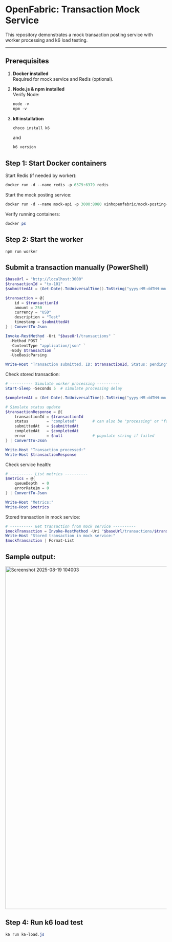  # OpenFabric: Transaction Mock Service

This repository demonstrates a mock transaction posting service with worker processing and k6 load testing.

---

## Prerequisites

1. **Docker installed**  
   Required for mock service and Redis (optional).

2. **Node.js & npm installed**  
   Verify Node:  
   ```powershell
   node -v
   npm -v
   ```

3. **k6 installation**
   ```powershell
   choco install k6
   ```
   and
   ```powershell
   k6 version
   ```

## Step 1: Start Docker containers
Start Redis (if needed by worker):
```powershell
docker run -d --name redis -p 6379:6379 redis
```

Start the mock posting service:
```powershell
docker run -d --name mock-api -p 3000:8080 vinhopenfabric/mock-posting-service
```

Verify running containers:
```powershell
docker ps
```

##  Step 2: Start the worker
```powershell
npm run worker
```

## Submit a transaction manually (PowerShell)
```powershell
$baseUrl = "http://localhost:3000"
$transactionId = "tx-101"
$submittedAt = (Get-Date).ToUniversalTime().ToString("yyyy-MM-ddTHH:mm:ssZ")

$transaction = @{
    id = $transactionId
    amount = 250
    currency = "USD"
    description = "Test"
    timestamp = $submittedAt
} | ConvertTo-Json

Invoke-RestMethod -Uri "$baseUrl/transactions" `
  -Method POST `
  -ContentType "application/json" `
  -Body $transaction `
  -UseBasicParsing

Write-Host "Transaction submitted. ID: $transactionId, Status: pending"
```
Check stored transaction:
```powershell
# ---------- Simulate worker processing ----------
Start-Sleep -Seconds 5  # simulate processing delay

$completedAt = (Get-Date).ToUniversalTime().ToString("yyyy-MM-ddTHH:mm:ssZ")

# Simulate status update
$transactionResponse = @{
    transactionId = $transactionId
    status        = "completed"       # can also be "processing" or "failed"
    submittedAt   = $submittedAt
    completedAt   = $completedAt
    error         = $null             # populate string if failed
} | ConvertTo-Json

Write-Host "Transaction processed:"
Write-Host $transactionResponse
```

Check service health:
```powershell
# ---------- List metrics ----------
$metrics = @{
    queueDepth  = 0
    errorRate1m = 0
} | ConvertTo-Json

Write-Host "Metrics:"
Write-Host $metrics
```

Stored transaction in mock service:
```powershell
# ---------- Get transaction from mock service ----------
$mockTransaction = Invoke-RestMethod -Uri "$baseUrl/transactions/$transactionId"
Write-Host "Stored transaction in mock service:"
$mockTransaction | Format-List
```

## Sample output:

<img width="1099" height="1066" alt="Screenshot 2025-08-19 104003" src="https://github.com/user-attachments/assets/9f3c6426-9af4-45d8-bc89-d315137b7a0d" />


## Step 4: Run k6 load test

```powershell
k6 run k6-load.js
```







